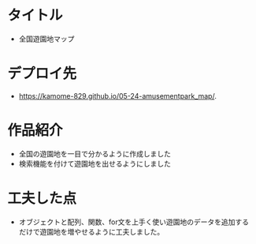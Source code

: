 # タイトル
- 全国遊園地マップ

# デプロイ先
- https://kamome-829.github.io/05-24-amusementpark_map/.

# 作品紹介
- 全国の遊園地を一目で分かるように作成しました
- 検索機能を付けて遊園地を出せるようにしました

# 工夫した点
- オブジェクトと配列、関数、for文を上手く使い遊園地のデータを追加するだけで遊園地を増やせるように工夫しました。